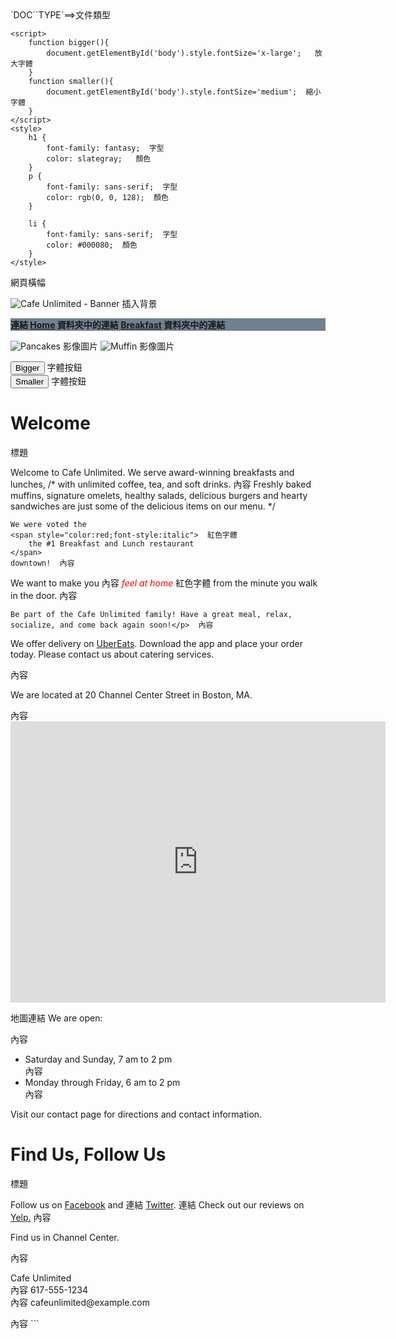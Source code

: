 
<!DOCTYPE html> `DOC``TYPE`==>文件類型 

<html>
<head>
    <title>Cafe Unlimited - Home</title>

    <script>
        function bigger(){
            document.getElementById('body').style.fontSize='x-large';   放大字體  
        }
        function smaller(){
            document.getElementById('body').style.fontSize='medium';  縮小字體  
        }
    </script>
    <style>
        h1 {
            font-family: fantasy;  字型  
            color: slategray;   顏色  
        }
        p {
            font-family: sans-serif;  字型  
            color: rgb(0, 0, 128);  顏色  
        }

        li {
            font-family: sans-serif;  字型  
            color: #000080;  顏色  
        }
    </style>

</head>
<body id="body" style="background-image:url(images/background.png)">  網頁橫幅  

<!-- Banner -->
<p>
    <img src="images/banner.png" alt="Cafe Unlimited - Banner">  插入背景   
</p>

<!-- Navigation links -->
<p style="background:slategray;font-weight: bolder;">  連結
    <a href="index.html">Home</a>  資料夾中的連結  
    <a href="breakfast.html">Breakfast</a>  資料夾中的連結  
</p>

<!-- Breakfast photos -->
<p>
    <img src="images/pancakes.jpg" alt="Pancakes">  影像圖片  
    <img src="images/muffin.jpg" alt="Muffin" >  影像圖片  
</p>

<!--Javascript -->
<button type="button" onclick="bigger()">Bigger</button>  字體按鈕  
<button type="button" onclick="smaller()">Smaller</button>  字體按鈕  

<h1>Welcome</h1>  標題  
<p>Welcome to Cafe Unlimited. We serve award-winning breakfasts and lunches,   /*  
    with unlimited coffee, tea, and soft drinks.                                 內容  
    Freshly baked muffins, signature omelets, healthy salads, delicious burgers
    and hearty sandwiches are just some of the delicious items on our menu.    */

    We were voted the
    <span style="color:red;font-style:italic">  紅色字體  
        the #1 Breakfast and Lunch restaurant
    </span>
    downtown!  內容  
</p>
<p>We want to make you  內容  
    <span style="color:red;font-style:italic">feel at home</span>  紅色字體  
    from the minute you walk in the door.  內容  

    Be part of the Cafe Unlimited family! Have a great meal, relax, socialize, and come back again soon!</p>  內容  
<p>We offer delivery on <a href="http://ubereats.com" target="_blank">UberEats</a>. Download the app and place your order today. Please contact us about catering services.</p>  內容 

<p>We are located at 20 Channel Center Street in Boston, MA.</p>  內容  
<iframe src="https://www.google.com/maps/embed?pb=!1m18!1m12!1m3!1d2948.8366673124624!2d-71.05369318489703!3d42.346005543982265!2m3!1f0!2f0!3f0!3m2!1i1024!2i768!4f13.1!3m3!1m2!1s0x89e37a7de82a1251%3A0xb79b53cf96e26c94!2s20+Channel+Center+St%2C+Boston%2C+MA+02210!5e0!3m2!1sen!2sus!4v1543445329233" width="600" height="450" frameborder="0" style="border:0" allowfullscreen></iframe>
<p>   地圖連結 
  We are open:</p>   內容  
<ul>
    <li>Saturday and Sunday, 7 am to 2 pm</li>  內容
    <li>Monday through Friday, 6 am to 2 pm</li>  內容  
</ul>
<p>Visit our contact page for directions and contact information.</p>
<h1>Find Us, Follow Us</h1>  標題  
<p>Follow us on <a href="http://facebook.com" target="_blank">Facebook</a> and  連結  
    <a href="http://twitter.com" target="_blank">Twitter</a>.  連結  
    Check out our reviews on <a href="http://yelp.com" target="_blank">Yelp.</a>  內容  
</p>
<p>Find us in Channel Center.</p>  內容
<p>Cafe Unlimited<br>  內容
617-555-1234<br>  內容
    cafeunlimited@example.com</p>  內容
</body>
</html>
```
